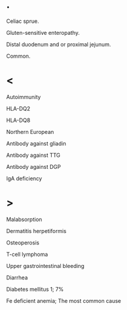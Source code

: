 # .

Celiac sprue.

Gluten-sensitive enteropathy.

Distal duodenum and or proximal jejunum.

Common.

# <

Autoimmunity

HLA-DQ2

HLA-DQ8

Northern European

Antibody against gliadin

Antibody against TTG

Antibody against DGP

IgA deficiency

# >

Malabsorption

Dermatitis herpetiformis

Osteoperosis

T-cell lymphoma

Upper gastrointestinal bleeding

Diarrhea

Diabetes mellitus 1; 7%

Fe deficient anemia; The most common cause

